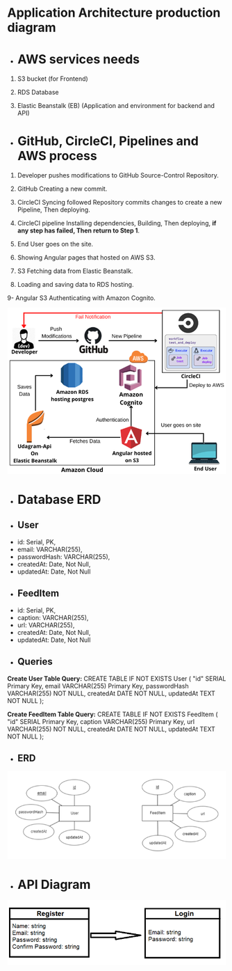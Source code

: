 # Application Architecture production diagram

+ # AWS services needs

1. S3 bucket (for Frontend)

2. RDS Database

3. Elastic Beanstalk (EB) (Application and environment for backend and API)


+ # GitHub, CircleCI, Pipelines and AWS process

1. Developer pushes modifications to GitHub Source-Control Repository.

2. GitHub Creating a new commit.

3. CircleCI Syncing followed Repository commits changes to create a new Pipeline, Then deploying.

4. CircleCI pipeline Installing dependencies, Building, Then deploying, **if any step has failed, Then return to Step 1**.

5. End User goes on the site.

6. Showing Angular pages that hosted on AWS S3.

7. S3 Fetching data from Elastic Beanstalk.

8. Loading and saving data to RDS hosting.

9- Angular S3 Authenticating with Amazon Cognito.


![alt text](https://github.com/Sayed-Mahmoud/udagram/blob/master/docs/AWSCloud.png?raw=true)


+ # Database ERD

+ ## User
- id: Serial, PK,
- email: VARCHAR(255),
- passwordHash: VARCHAR(255),
- createdAt: Date, Not Null,
- updatedAt: Date, Not Null

+ ## FeedItem
- id: Serial, PK,
- caption: VARCHAR(255),
- url: VARCHAR(255),
- createdAt: Date, Not Null,
- updatedAt: Date, Not Null

+ ## Queries

**Create User Table Query:** CREATE TABLE IF NOT EXISTS User 
(
	"id" SERIAL Primary Key, 
	email VARCHAR(255) Primary Key, 
	passwordHash VARCHAR(255) NOT NULL, 
	createdAt DATE NOT NULL, 
	updatedAt TEXT NOT NULL
);

**Create FeedItem Table Query:** CREATE TABLE IF NOT EXISTS FeedItem 
(
	"id" SERIAL Primary Key, 
	caption VARCHAR(255) Primary Key, 
	url VARCHAR(255) NOT NULL, 
	createdAt DATE NOT NULL, 
	updatedAt TEXT NOT NULL
);

+ ## ERD

![alt text](https://github.com/Sayed-Mahmoud/udagram/blob/master/docs/ERD.png?raw=true)


+ # API Diagram

![alt text](https://github.com/Sayed-Mahmoud/udagram/blob/master/docs/API.png?raw=true)